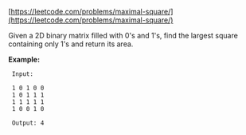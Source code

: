 [https://leetcode.com/problems/maximal-square/](https://leetcode.com/problems/maximal-square/)

Given a 2D binary matrix filled with 0's and 1's, find the largest square containing only 1's and return its area.

**Example:**
```
 Input: 

 1 0 1 0 0
 1 0 1 1 1
 1 1 1 1 1
 1 0 0 1 0

 Output: 4
```
